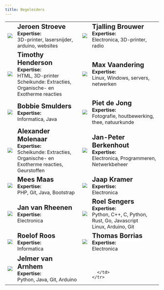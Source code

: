 ```yaml
---
title: Begeleiders
---
```


<table style="border: medium none;width: 100%; height: 1400px;"> 
    <tr> 
      <td style="border: medium none;"><img src="http://admin.djoamersfoort.nl/images/contacten/thumbs/5.jpg" /><br></td> 
      <td><span style="font-weight:bold; font-size: 16pt;">Jeroen Stroeve</span><br>
	  <b>Expertise:</b><br>
	  3D-printer, lasersnijder, arduino, websites</td> 
	  <td style="border: medium none;"><img src="http://admin.djoamersfoort.nl/images/contacten/thumbs/188.jpg"/> </td> 
      <td style="border: medium none;">
	  <span style="font-weight:bold; font-size: 16pt;">Tjalling Brouwer</span><br>
	  <b>Expertise:</b><br>
	  Electronica, 3D-printer, radio
      </td> 
    </tr> 
    <tr> 
      <td style="border: medium none;"><img src="http://admin.djoamersfoort.nl/images/contacten/thumbs/68.jpg" /><br></td> 
      <td><span style="font-weight:bold; font-size: 16pt;">Timothy Henderson</span><br>
	  <b>Expertise:</b><br>
	  HTML, 3D-printer<br>
	  Scheikunde: Extracties, Organische- en <br>Exotherme reacties </td> 
	  <td style="border: medium none;"><img src="http://admin.djoamersfoort.nl/images/contacten/thumbs/92.jpg"/> </td> 
      <td style="border: medium none;">
	  <span style="font-weight:bold; font-size: 16pt;">Max Vaandering</span><br>
	  <b>Expertise:</b><br>
	  Linux, Windows, servers, netwerken
      </td> 
    </tr>
    <tr> 
      <td style="border: medium none;"><img src="http://admin.djoamersfoort.nl/images/contacten/thumbs/60.jpg" /><br></td> 
      <td><span style="font-weight:bold; font-size: 16pt;">Bobbie Smulders</span><br>
	  <b>Expertise:</b><br>
	  Informatica, Java</td> 
	  <td style="border: medium none;"><img src="http://admin.djoamersfoort.nl/images/contacten/thumbs/42.jpg"/> </td> 
      <td style="border: medium none;">
	  <span style="font-weight:bold; font-size: 16pt;">Piet de Jong</span><br>
	  <b>Expertise:</b><br>
	  Fotografie, houtbewerking, thee, natuurkunde
      </td> 
    </tr> 
    <tr> 
      <td style="border: medium none;"><img src="http://admin.djoamersfoort.nl/images/contacten/thumbs/216.jpg" /><br></td> 
      <td><span style="font-weight:bold; font-size: 16pt;">Alexander Molenaar</span><br>
	  <b>Expertise:</b><br>
	  Scheikunde: Extracties, Organische- en <br>
Exotherme reacties, Geurstoffen</td> 
	  <td style="border: medium none;"><img src="http://admin.djoamersfoort.nl/images/contacten/thumbs/206.jpg"/> </td> 
      <td style="border: medium none;">
	  <span style="font-weight:bold; font-size: 16pt;">Jan-Peter Berkenhout</span><br>
	  <b>Expertise:</b><br>
	  Electronica, Programmeren, Netwerkbeheer
      </td> 
    </tr>
	<tr> 
      <td style="border: medium none;"><img src="http://admin.djoamersfoort.nl/images/contacten/thumbs/154.jpg" /><br></td> 
      <td><span style="font-weight:bold; font-size: 16pt;">Mees Maas</span><br>
	  <b>Expertise:</b><br>
	  PHP, Git, Java, Bootstrap</td> 
	  <td style="border: medium none;"><img src="http://admin.djoamersfoort.nl/images/contacten/thumbs/43.jpg"/> </td> 
      <td style="border: medium none;">
	  <span style="font-weight:bold; font-size: 16pt;">Jaap Kramer</span><br>
	  <b>Expertise:</b><br>
	  Electronica
      </td> 
    </tr>
	<tr> 
      <td style="border: medium none;"><img src="http://admin.djoamersfoort.nl/images/contacten/thumbs/80.jpg" /><br></td> 
      <td><span style="font-weight:bold; font-size: 16pt;">Jan van Rheenen</span><br>
	  <b>Expertise:</b><br>
	  Electronica</td> 
	  <td style="border: medium none;"><img src="https://maeddoc.nl/roel.jpg"/> </td> 
      <td style="border: medium none;">
	  <span style="font-weight:bold; font-size: 16pt;">Roel Sengers</span><br>
	  <b>Expertise:</b><br>
	  Python, C++, C, Python, Rust, Go, Javascript<br>
      Linux, Arduino, Git
      </td> 
    </tr>
	<tr> 
      <td style="border: medium none;"><img src="http://admin.djoamersfoort.nl/images/contacten/thumbs/82.jpg"/><br></td> 
      <td><span style="font-weight:bold; font-size: 16pt;">Roelof Roos</span><br>
	  <b>Expertise:</b><br>
	  Informatica</td> 
	  <td style="border: medium none;"><img src="http://admin.djoamersfoort.nl/images/contacten/thumbs/38.jpg"/> </td> 
      <td style="border: medium none;">
	  <span style="font-weight:bold; font-size: 16pt;">Thomas Borrias</span><br>
	  <b>Expertise:</b><br>
	  Electronica
      </td> 
    </tr>
	<tr>  
	  <td style="border: medium none;"><img src="http://admin.djoamersfoort.nl/images/contacten/thumbs/93.jpg"/> </td> 
      <td style="border: medium none;">
	  <span style="font-weight:bold; font-size: 16pt;">Jelmer van Arnhem</span><br>
	  <b>Expertise:</b><br>
	  Python, Java, Git, Arduino
      </td> 
          <td style="border: medium none;"><img src=""/> </td> 
      <td style="border: medium none;">
	  <span style="font-weight:bold; font-size: 16pt;"></span><br>
	  <b></b><br>
	  
      </td> 
    </tr>
  </tbody> 
</table>